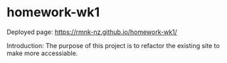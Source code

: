 # homework-wk1
Deployed page:
https://rmnk-nz.github.io/homework-wk1/

Introduction:
The purpose of this project is to refactor the existing site to make more accessiable.
